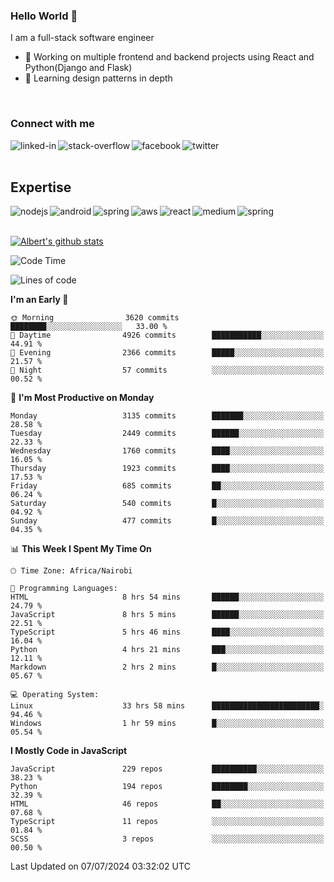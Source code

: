 

### Hello World 👋
I am a full-stack software engineer
- 🔭 Working on multiple frontend and backend projects using React and Python(Django and Flask)
- 🌱 Learning design patterns in depth

<br>

### Connect with me

[<img align="left" alt="linked-in" src="https://img.shields.io/badge/linkedin-%230077B5.svg?&style=for-the-badge&logo=linkedin&logoColor=white" />](https://www.linkedin.com/in/albert-byrone/)

<!-- [<img align="left" alt="medium" src="https://img.shields.io/badge/medium-%2312100E.svg?&style=for-the-badge&logo=medium&logoColor=white" />](https://56faisal.medium.com/) -->

[<img align="left" alt="stack-overflow" src="https://img.shields.io/badge/stack%20overflow-FE7A16?logo=stack-overflow&logoColor=white&style=for-the-badge" />](https://stackoverflow.com/users/11916317/albert-byrone)

[<img align="left" alt="facebook" src="https://img.shields.io/badge/facebook-%231877F2.svg?&style=for-the-badge&logo=facebook&logoColor=white" />](https://web.facebook.com/albert.byrone.1/)

[<img align="left" alt="twitter" src="https://img.shields.io/badge/twitter-%231DA1F2.svg?&style=for-the-badge&logo=twitter&logoColor=white" />](https://twitter.com/byrone_albert)

<br>

<br>

## Expertise
<img align="left" alt="nodejs" src="https://img.shields.io/badge/python%20-%2343853D.svg?&style=for-the-badge&logo=node.js&logoColor=white" />
<img align="left" alt="android" src="https://img.shields.io/badge/Flask-3DDC84?logo=android&logoColor=white&style=for-the-badge" />
<img align="left" alt="spring" src="https://img.shields.io/badge/drf%20-%236DB33F.svg?&style=for-the-badge&logo=spring&logoColor=white" />
<img align="left" alt="aws" src="https://img.shields.io/badge/django%20AWS-%23232F3E?logo=amazon-aws&logoColor=white&style=for-the-badge" />
<img align="left" alt="react" src="https://img.shields.io/badge/react%20-%2320232a.svg?&style=for-the-badge&logo=react&logoColor=%2361DAFB" />
<img align="left" alt="medium" src="https://img.shields.io/badge/Angular-%23316192.svg?&style=for-the-badge&logo=postgresql&logoColor=white" />
<img align="left" alt="spring" src="https://img.shields.io/badge/Javascript%20-%236DB33F.svg?&style=for-the-badge&logo=spring&logoColor=white" />
<br>
<br>


[![Albert's github stats](https://github-readme-stats.vercel.app/api?username=Albert-Byrone&count_private=true&show_icons=true&theme=radical&hide_rank=false)](https://github.com/anuraghazra/github-readme-stats)

<!-- [![Top Langs](https://github-readme-stats.vercel.app/api/top-langs/?username=Albert-Byrone&layout=compact)](https://github.com/anuraghazra/github-readme-stats) -->

<!--
**Albert-Byrone/Albert-Byrone** is a ✨ _special_ ✨ repository because its `README.md` (this file) appears on your GitHub profile.

Here are some ideas to get you started:

- 🔭 I’m currently working on ...
- 🌱 I’m currently learning ...
- 👯 I’m looking to collaborate on ...
- 🤔 I’m looking for help with ...
- 💬 Ask me about ...
- 📫 How to reach me: ...
- 😄 Pronouns: ...
- ⚡ Fun fact: ...
-->


<!--START_SECTION:waka-->
![Code Time](http://img.shields.io/badge/Code%20Time-1%2C247%20hrs%203%20mins-blue)

![Lines of code](https://img.shields.io/badge/From%20Hello%20World%20I%27ve%20Written-65.5%20million%20lines%20of%20code-blue)

**I'm an Early 🐤** 

```text
🌞 Morning                3620 commits        ████████░░░░░░░░░░░░░░░░░   33.00 % 
🌆 Daytime                4926 commits        ███████████░░░░░░░░░░░░░░   44.91 % 
🌃 Evening                2366 commits        █████░░░░░░░░░░░░░░░░░░░░   21.57 % 
🌙 Night                  57 commits          ░░░░░░░░░░░░░░░░░░░░░░░░░   00.52 % 
```
📅 **I'm Most Productive on Monday** 

```text
Monday                   3135 commits        ███████░░░░░░░░░░░░░░░░░░   28.58 % 
Tuesday                  2449 commits        ██████░░░░░░░░░░░░░░░░░░░   22.33 % 
Wednesday                1760 commits        ████░░░░░░░░░░░░░░░░░░░░░   16.05 % 
Thursday                 1923 commits        ████░░░░░░░░░░░░░░░░░░░░░   17.53 % 
Friday                   685 commits         ██░░░░░░░░░░░░░░░░░░░░░░░   06.24 % 
Saturday                 540 commits         █░░░░░░░░░░░░░░░░░░░░░░░░   04.92 % 
Sunday                   477 commits         █░░░░░░░░░░░░░░░░░░░░░░░░   04.35 % 
```


📊 **This Week I Spent My Time On** 

```text
🕑︎ Time Zone: Africa/Nairobi

💬 Programming Languages: 
HTML                     8 hrs 54 mins       ██████░░░░░░░░░░░░░░░░░░░   24.79 % 
JavaScript               8 hrs 5 mins        ██████░░░░░░░░░░░░░░░░░░░   22.51 % 
TypeScript               5 hrs 46 mins       ████░░░░░░░░░░░░░░░░░░░░░   16.04 % 
Python                   4 hrs 21 mins       ███░░░░░░░░░░░░░░░░░░░░░░   12.11 % 
Markdown                 2 hrs 2 mins        █░░░░░░░░░░░░░░░░░░░░░░░░   05.67 % 

💻 Operating System: 
Linux                    33 hrs 58 mins      ████████████████████████░   94.46 % 
Windows                  1 hr 59 mins        █░░░░░░░░░░░░░░░░░░░░░░░░   05.54 % 
```

**I Mostly Code in JavaScript** 

```text
JavaScript               229 repos           ██████████░░░░░░░░░░░░░░░   38.23 % 
Python                   194 repos           ████████░░░░░░░░░░░░░░░░░   32.39 % 
HTML                     46 repos            ██░░░░░░░░░░░░░░░░░░░░░░░   07.68 % 
TypeScript               11 repos            ░░░░░░░░░░░░░░░░░░░░░░░░░   01.84 % 
SCSS                     3 repos             ░░░░░░░░░░░░░░░░░░░░░░░░░   00.50 % 
```




 Last Updated on 07/07/2024 03:32:02 UTC
<!--END_SECTION:waka-->
